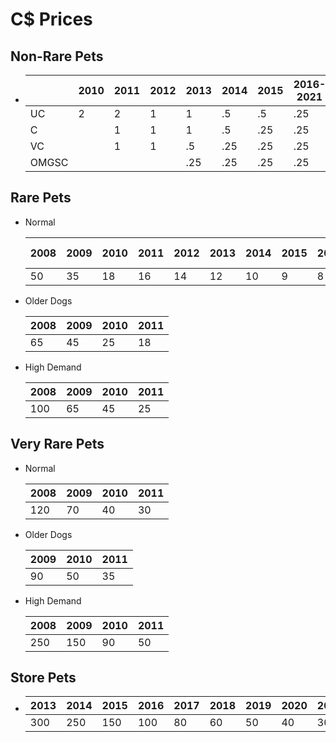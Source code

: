 # C$ Prices

## Non-Rare Pets
  - 
    |       | 2010 | 2011 | 2012 | 2013 | 2014 | 2015 | 2016-2021 |
    |-------|------|------|------|------|------|------|-----------|
    | UC    | 2    | 2    | 1    | 1    | .5   | .5   | .25       |
    | C     |      | 1    | 1    | 1    | .5   | .25  | .25       |
    | VC    |      | 1    | 1    | .5   | .25  | .25  | .25       |
    | OMGSC |      |      |      | .25  | .25  | .25  | .25       |

## Rare Pets

  - Normal

    | 2008 | 2009 | 2010 | 2011 | 2012 | 2013 | 2014 | 2015 | 2016 | 2017 | 2018 | 2019 | 2020-2021 |
    |------|------|------|------|------|------|------|------|------|------|------|------|-----------|
    | 50   | 35   | 18   | 16   | 14   | 12   | 10   | 9    | 8    | 7    | 6    | 5    | 4         |
  - Older Dogs

    | 2008 | 2009 | 2010 | 2011 |
    |------|------|------|------|
    | 65   | 45   | 25   | 18   |
  - High Demand

    | 2008 | 2009 | 2010 | 2011 |
    |------|------|------|------|
    | 100  | 65   | 45   | 25   |

## Very Rare Pets

  - Normal

    | 2008 | 2009 | 2010 | 2011 |
    |------|------|------|------|
    | 120  | 70   | 40   | 30   |
  - Older Dogs

    | 2009 | 2010 | 2011 |
    |------|------|------|
    | 90   | 50   | 35   |
  - High Demand

    | 2008 | 2009 | 2010 | 2011 |
    |------|------|------|------|
    | 250  | 150  | 90   | 50   |

## Store Pets

  - 
    | 2013 | 2014 | 2015 | 2016 | 2017 | 2018 | 2019 | 2020 | 2021 |
    |------|------|------|------|------|------|------|------|------|
    | 300  | 250  | 150  | 100  | 80   | 60   | 50   | 40   | 30   |
